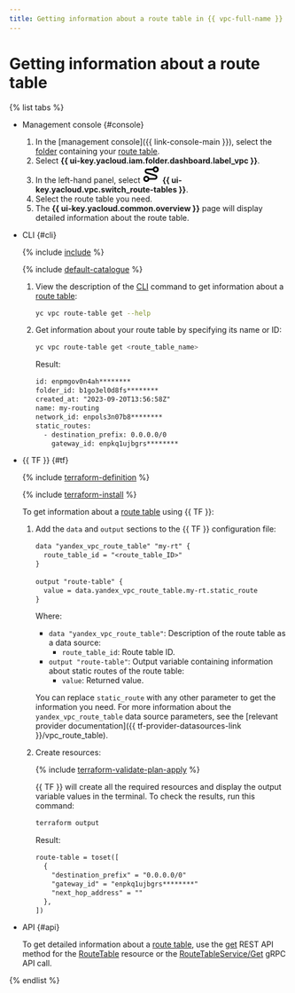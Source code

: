 ```yaml
---
title: Getting information about a route table in {{ vpc-full-name }}
---
```


# Getting information about a route table

{% list tabs %}

- Management console {#console}

  1. In the [management console]({{ link-console-main }}), select the [folder](../../resource-manager/concepts/resources-hierarchy.md#folder) containing your [route table](../concepts/routing.md).
  1. Select **{{ ui-key.yacloud.iam.folder.dashboard.label_vpc }}**.
  1. In the left-hand panel, select ![image](../../_assets/console-icons/route.svg) **{{ ui-key.yacloud.vpc.switch_route-tables }}**.
  1. Select the route table you need.
  1. The **{{ ui-key.yacloud.common.overview }}** page will display detailed information about the route table.

- CLI {#cli}

  {% include [include](../../_includes/cli-install.md) %}

  {% include [default-catalogue](../../_includes/default-catalogue.md) %}

  1. View the description of the [CLI](../../cli/) command to get information about a [route table](../concepts/routing.md):

     ```bash
     yc vpc route-table get --help
     ```

  1. Get information about your route table by specifying its name or ID:

     ```bash
     yc vpc route-table get <route_table_name>
     ```

     Result:

     ```text
     id: enpmgov0n4ah********
     folder_id: b1go3el0d8fs********
     created_at: "2023-09-20T13:56:58Z"
     name: my-routing
     network_id: enpols3n07b8********
     static_routes:
       - destination_prefix: 0.0.0.0/0
         gateway_id: enpkq1ujbgrs********
     ```

- {{ TF }} {#tf}

  {% include [terraform-definition](../../_tutorials/_tutorials_includes/terraform-definition.md) %}

  {% include [terraform-install](../../_includes/terraform-install.md) %}

  To get information about a [route table](../concepts/routing.md) using {{ TF }}:

  1. Add the `data` and `output` sections to the {{ TF }} configuration file:

     ```hcl
     data "yandex_vpc_route_table" "my-rt" {
       route_table_id = "<route_table_ID>"
     }

     output "route-table" {
       value = data.yandex_vpc_route_table.my-rt.static_route
     }
     ```

     Where:
     * `data "yandex_vpc_route_table"`: Description of the route table as a data source:
       * `route_table_id`: Route table ID.
     * `output "route-table"`: Output variable containing information about static routes of the route table:
       * `value`: Returned value.

     You can replace `static_route` with any other parameter to get the information you need. For more information about the `yandex_vpc_route_table` data source parameters, see the [relevant provider documentation]({{ tf-provider-datasources-link }}/vpc_route_table).

  1. Create resources:

     {% include [terraform-validate-plan-apply](../../_tutorials/_tutorials_includes/terraform-validate-plan-apply.md) %}

     {{ TF }} will create all the required resources and display the output variable values in the terminal. To check the results, run this command:

     ```bash
     terraform output
     ```

     Result:

     ```text
     route-table = toset([
       {
         "destination_prefix" = "0.0.0.0/0"
         "gateway_id" = "enpkq1ujbgrs********"
         "next_hop_address" = ""
       },
     ])
     ```

- API {#api}

  To get detailed information about a [route table](../concepts/routing.md), use the [get](../api-ref/RouteTable/get.md) REST API method for the [RouteTable](../api-ref/RouteTable/index.md) resource or the [RouteTableService/Get](../api-ref/grpc/RouteTable/get.md) gRPC API call.

{% endlist %}